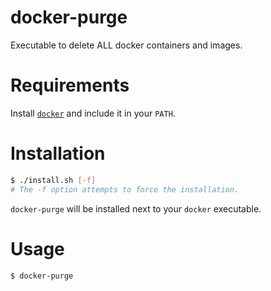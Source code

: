 # docker-purge
Executable to delete ALL docker containers and images.

# Requirements

Install [`docker`](https://www.docker.com/) and include it in your `PATH`.

# Installation

```bash
$ ./install.sh [-f]
# The -f option attempts to force the installation.
```

`docker-purge` will be installed next to your `docker` executable.

# Usage

```bash
$ docker-purge
```
